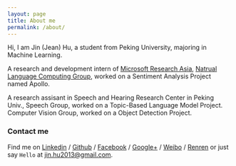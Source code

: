 ```yaml
---
layout: page
title: About me
permalink: /about/
---
```


Hi, I am Jin (Jean) Hu, a student from Peking University, majoring in Machine Learning. 

A research and development intern of [Microsoft Research Asia][msra], [Natrual Language Computing Group][nlc], worked on a Sentiment Analysis Project named Apollo.

A research assisant in Speech and Hearing Research Center in Peking Univ., Speech Group, worked on a Topic-Based Language Model Project. Computer Vision Group, worked on a Object Detection Project.


### Contact me

Find me on [Linkedin][linkedin] / [Github][github] / [Facebook][facebook] / [Google+][google] / [Weibo][weibo] / [Renren][renren] 
or just say `Hello` at 
[jin.hu2013@gmail.com](jin.hu2013@gmail.com).


[msra]: http://www.msra.cn/
[nlc]: http://research.microsoft.com/en-us/groups/nlc/

[github]: http://github.com/huj690
[google]: https://plus.google.com/+JinHu2013
[linkedin]: http://cn.linkedin.com/in/huj690/
[facebook]: http://facebook.com/huj690
[weibo]: http://weibo.com/huj690
[renren]: http://renren.com/huj690
